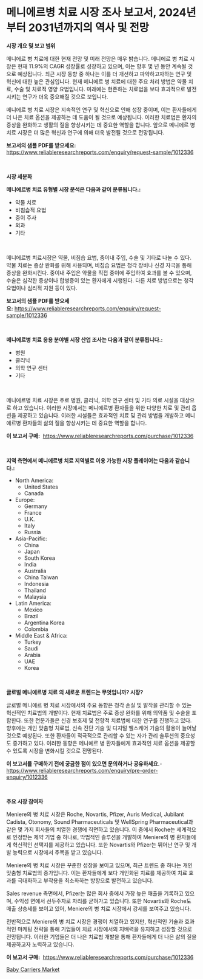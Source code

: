 <p><h1>메니에르병 치료 시장 조사 보고서, 2024년부터 2031년까지의 역사 및 전망</h1></p><p><strong>시장 개요 및 보고 범위</strong></p>
<p><p>메니에르 병 치료에 대한 현재 전망 및 미래 전망은 매우 밝습니다. 메니에르 병 치료 시장은 현재 11.9%의 CAGR 성장률로 성장하고 있으며, 이는 향후 몇 년 동안 계속될 것으로 예상됩니다. 최근 시장 동향 중 하나는 이를 더 개선하고 파악하고자하는 연구 및 혁신에 대한 높은 관심입니다. 현재 메니에르 병 치료에 대한 주요 처리 방법은 약물 치료, 수술 및 치료적 영양 요법입니다. 미래에는 현존하는 치료법을 보다 효과적으로 발전시키는 연구가 더욱 중요해질 것으로 보입니다.</p><p>메니에르 병 치료 시장은 지속적인 연구 및 혁신으로 인해 성장 중이며, 이는 환자들에게 더 나은 치료 옵션을 제공하는 데 도움이 될 것으로 예상됩니다. 이러한 치료법은 환자의 증상을 완화하고 생활의 질을 향상시키는 데 중요한 역할을 합니다. 앞으로 메니에르 병 치료 시장은 더 많은 혁신과 연구에 의해 더욱 발전될 것으로 전망됩니다.</p></p>
<p><strong>보고서의 샘플 PDF를 받으세요:</strong> <a href="https://www.reliableresearchreports.com/enquiry/request-sample/1012336">https://www.reliableresearchreports.com/enquiry/request-sample/1012336</a></p>
<p>&nbsp;</p>
<p><strong>시장 세분화</strong></p>
<p><strong>메니에르병 치료 유형별 시장 분석은 다음과 같이 분류됩니다.:</strong></p>
<p><ul><li>약물 치료</li><li>비침습적 요법</li><li>중이 주사</li><li>외과</li><li>기타</li></ul></p>
<p>&nbsp;</p>
<p><p>메니에르병 치료시장은 약물, 비침습 요법, 중이내 주입, 수술 및 기타로 나눌 수 있다. 약물 치료는 증상 완화를 위해 사용되며, 비침습 요법은 청각 장비나 신경 자극을 통해 증상을 완화시킨다. 중이내 주입은 약물을 직접 중이에 주입하여 효과를 볼 수 있으며, 수술은 심각한 증상이나 합병증이 있는 환자에게 시행된다. 다른 치료 방법으로는 청각 요법이나 심리적 지원 등이 있다.</p></p>
<p><strong>보고서의 샘플 PDF를 받으세요:</strong>&nbsp;<a href="https://www.reliableresearchreports.com/enquiry/request-sample/1012336">https://www.reliableresearchreports.com/enquiry/request-sample/1012336</a></p>
<p>&nbsp;</p>
<p><strong> 메니에르병 치료 응용 분야별 시장 산업 조사는 다음과 같이 분류됩니다.:</strong></p>
<p><ul><li>병원</li><li>클리닉</li><li>의학 연구 센터</li><li>기타</li></ul></p>
<p>&nbsp;</p>
<p><p>메니에르병 치료 시장은 주로 병원, 클리닉, 의학 연구 센터 및 기타 의료 시설을 대상으로 하고 있습니다. 이러한 시장에서는 메니에르병 환자들을 위한 다양한 치료 및 관리 옵션을 제공하고 있습니다. 이러한 시설들은 효과적인 치료 및 관리 방법을 개발하고 메니에르병 환자들의 삶의 질을 향상시키는 데 중요한 역할을 합니다.</p></p>
<p><strong>이 보고서 구매:</strong>&nbsp; <a href="https://www.reliableresearchreports.com/purchase/1012336">https://www.reliableresearchreports.com/purchase/1012336</a></p>
<p>&nbsp;</p>
<p><strong>지역 측면에서 메니에르병 치료 지역별로 이용 가능한 시장 플레이어는 다음과 같습니다.:</strong></p>
<p><ul>
    <li>
        North America:
        <ul>
            <li>United States</li>
            <li>Canada</li>
        </ul>
    </li>
    <li>
        Europe:
        <ul>
            <li>Germany</li>
            <li>France</li>
            <li>U.K.</li>
            <li>Italy</li>
            <li>Russia</li>
        </ul>
    </li>
    <li>
        Asia-Pacific:
        <ul>
            <li>China</li>
            <li>Japan</li>
            <li>South Korea</li>
            <li>India</li>
            <li>Australia</li>
            <li>China Taiwan</li>
            <li>Indonesia</li>
            <li>Thailand</li>
            <li>Malaysia</li>
        </ul>
    </li>
    <li>
        Latin America:
        <ul>
            <li>Mexico</li>
            <li>Brazil</li>
            <li>Argentina Korea</li>
            <li>Colombia</li>
        </ul>
    </li>
    <li>
        Middle East & Africa:
        <ul>
            <li>Turkey</li>
            <li>Saudi</li>
            <li>Arabia</li>
            <li>UAE</li>
            <li>Korea</li>
        </ul>
    </li>
    </ul></p>
<p>&nbsp;</p>
<p><strong>글로벌 메니에르병 치료 의 새로운 트렌드는 무엇입니까? 시장?</strong></p>
<p><p>글로벌 메니에르 병 치료 시장에서의 주요 동향은 청각 손실 및 발작을 관리할 수 있는 혁신적인 치료법의 개발이다. 현재 치료법은 주로 증상 완화를 위해 의약품 및 수술을 포함한다. 또한 전문가들은 신경 보호제 및 전향적 치료법에 대한 연구를 진행하고 있다. 향후에는 개인 맞춤형 치료법, 신속 진단 기술 및 디지털 헬스케어 기술의 활용이 늘어날 것으로 예상된다. 또한 환자들이 적극적으로 관리할 수 있는 자가 관리 솔루션의 중요성도 증가하고 있다. 이러한 동향은 메니에르 병 환자들에게 효과적인 치료 옵션을 제공할 수 있도록 시장을 변화시킬 것으로 전망된다.</p></p>
<p><strong>이 보고서를 구매하기 전에 궁금한 점이 있으면 문의하거나 공유하세요.</strong>- <a href="https://www.reliableresearchreports.com/enquiry/pre-order-enquiry/1012336">https://www.reliableresearchreports.com/enquiry/pre-order-enquiry/1012336</a></p>
<p>&nbsp;</p>
<p><strong>주요 시장 참여자</strong></p>
<p><p>Meniere의 병 치료 시장은 Roche, Novartis, Pfizer, Auris Medical, Jubilant Cadista, Otonomy, Sound Pharmaceuticals 및 WellSpring Pharmaceutical과 같은 몇 가지 회사들의 치열한 경쟁에 직면하고 있습니다. 이 중에서 Roche는 세계적으로 인정받는 제약 기업 중 하나로, 막법적인 솔루션을 개발하여 Meniere의 병 환자들에게 혁신적인 선택지를 제공하고 있습니다. 또한 Novartis와 Pfizer는 뛰어난 연구 및 개발 능력으로 시장에서 주목을 받고 있습니다.</p><p>Meniere의 병 치료 시장은 꾸준한 성장을 보이고 있으며, 최근 트렌드 중 하나는 개인 맞춤형 치료법의 증가입니다. 이는 환자들에게 보다 개인화된 치료를 제공하여 치료 효과를 극대화하고 부작용을 최소화하는 방향으로 발전하고 있습니다.</p><p>Sales revenue 측면에서, Pfizer는 많은 회사 중에서 가장 높은 매출을 기록하고 있으며, 수익성 면에서 선두주자로 자리를 굳혀가고 있습니다. 또한 Novartis와 Roche도 매출 상승세를 보이고 있어, Meniere의 병 치료 시장에서 강세를 보여주고 있습니다.</p><p>전반적으로 Meniere의 병 치료 시장은 경쟁이 치열하고 있지만, 혁신적인 기술과 효과적인 마케팅 전략을 통해 기업들이 치료 시장에서의 지배력을 유지하고 성장할 것으로 전망됩니다. 이러한 기업들은 더 나은 치료법 개발을 통해 환자들에게 더 나은 삶의 질을 제공하고자 노력하고 있습니다.</p></p>
<p><strong>이 보고서 구매:</strong>&nbsp;&nbsp;<a href="https://www.reliableresearchreports.com/purchase/1012336">https://www.reliableresearchreports.com/purchase/1012336</a></p>
<p><p><a href="https://github.com/edytherolanlouisejk1miz0wig/Market-Research-Report-List-1/blob/main/baby-carriers-market.md">Baby Carriers Market</a></p></p>
